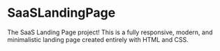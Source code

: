 # SaaSLandingPage
The SaaS Landing Page project! This is a fully responsive, modern, and minimalistic landing page created entirely with HTML and CSS.
